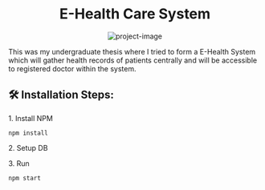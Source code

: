 <h1 align="center" id="title">E-Health Care System</h1>

<p align="center"><img src="https://socialify.git.ci/Rafi776/E-Health-Care-System/image?language=1&amp;owner=1&amp;name=1&amp;stargazers=1&amp;theme=Light" alt="project-image"></p>

<p id="description">This was my undergraduate thesis where I tried to form a E-Health System which will gather health records of patients centrally and will be accessible to registered doctor within the system.</p>

<h2>🛠️ Installation Steps:</h2>

<p>1. Install NPM</p>

```
npm install
```

<p>2. Setup DB</p>

<p>3. Run</p>

```
npm start
```
